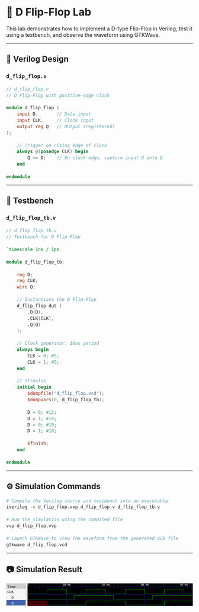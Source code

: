 # 🔘 D Flip-Flop Lab

This lab demonstrates how to implement a D-type Flip-Flop in Verilog, test it using a testbench, and observe the waveform using GTKWave.

---

## 📄 Verilog Design

### `d_flip_flop.v`

```verilog
// d_flip_flop.v
// D Flip-Flop with positive-edge clock

module d_flip_flop (
    input D,       // Data input
    input CLK,     // Clock input
    output reg Q   // Output (registered)
);

    // Trigger on rising edge of clock
    always @(posedge CLK) begin
        Q <= D;    // On clock edge, capture input D into Q
    end

endmodule
```

---

## 🧪 Testbench

### `d_flip_flop_tb.v`

```verilog
// d_flip_flop_tb.v
// Testbench for D Flip-Flop

`timescale 1ns / 1ps

module d_flip_flop_tb;

    reg D;
    reg CLK;
    wire Q;

    // Instantiate the D Flip-Flop
    d_flip_flop dut (
        .D(D),
        .CLK(CLK),
        .Q(Q)
    );

    // Clock generator: 10ns period
    always begin
        CLK = 0; #5;
        CLK = 1; #5;
    end

    // Stimulus
    initial begin
        $dumpfile("d_flip_flop.vcd");
        $dumpvars(0, d_flip_flop_tb);

        D = 0; #12;
        D = 1; #10;
        D = 0; #10;
        D = 1; #10;

        $finish;
    end

endmodule
```

---

## ⚙️ Simulation Commands

```bash
# Compile the Verilog source and testbench into an executable
iverilog -o d_flip_flop.vvp d_flip_flop.v d_flip_flop_tb.v

# Run the simulation using the compiled file
vvp d_flip_flop.vvp

# Launch GTKWave to view the waveform from the generated VCD file
gtkwave d_flip_flop.vcd
```

---

## 📷 Simulation Result

![D_Flip_Flop waveform](d_flip_flop_wave.png)
